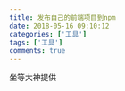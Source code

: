```yaml
---
title: 发布自己的前端项目到npm
date: 2018-05-16 09:10:12 
categories: ['工具']
tags: ['工具']
comments: true
---
```

坐等大神提供